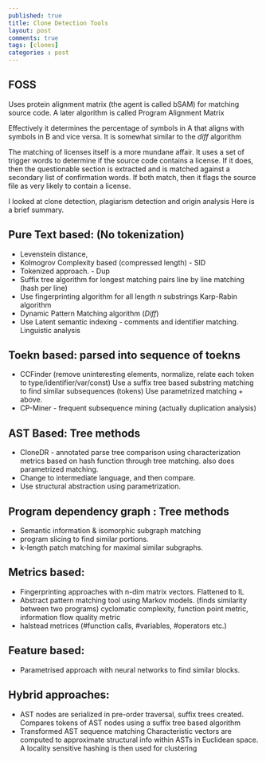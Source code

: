 ```yaml
---
published: true
title: Clone Detection Tools
layout: post
comments: true
tags: [clones]
categories : post
---
```


## FOSS

Uses protein alignment matrix (the agent is called bSAM) for
matching source code. A later algorithm is called Program Alignment Matrix

Effectively it determines the percentage of symbols in A that aligns
with symbols in B and vice versa. It is somewhat similar to the *diff*
algorithm

The matching of licenses itself is a more mundane affair. It uses
a set of trigger words to determine if the source code contains a
license. If it does, then the questionable section is extracted and is
matched against a secondary list of confirmation words. If both match,
then it flags the source file as very likely to contain a license.

I looked at clone detection, plagiarism detection and origin analysis
Here is a brief summary.

Pure Text based:  (No tokenization)
----------------
- Levenstein distance,
- Kolmogrov Complexity based (compressed length) - SID
- Tokenized approach. - Dup
- Suffix tree algorithm for longest matching pairs
      line by line matching (hash per line)
- Use fingerprinting algorithm for all length *n* substrings
      Karp-Rabin algorithm
- Dynamic Pattern Matching algorithm (*Diff*)
- Use Latent semantic indexing - comments and identifier matching.
  Linguistic analysis

Toekn based: parsed into sequence of toekns
-----------
- CCFinder (remove uninteresting elements, normalize,
  relate each token to type/identifier/var/const)
  Use a suffix tree based substring matching to find similar subsequences (tokens)
  Use parametrized matching + above.
- CP-Miner - frequent subsequence mining (actually duplication analysis)

AST Based: Tree methods
--------------
- CloneDR - annotated parse tree comparison using characterization metrics
  based on hash function through tree matching. also does parametrized matching.
- Change to intermediate language, and then compare.
- Use structural abstraction using parametrization.

Program dependency graph : Tree methods
-------------------------
- Semantic information & isomorphic subgraph matching
- program slicing to find similar portions.
- k-length patch matching for maximal similar subgraphs.

Metrics based:
-------------
- Fingerprinting approaches with n-dim matrix vectors. Flattened to IL
- Abstract pattern matching tool using Markov models.
      (finds similarity between two programs)
  cyclomatic complexity, function point metric, information flow quality metric
- halstead metrices (#function calls, #variables, #operators etc.)

Feature based:
--------------
- Parametrised approach with neural networks to find similar blocks.

Hybrid approaches:
----------------
- AST nodes are serialized in pre-order traversal,
  suffix trees created.
  Compares tokens of AST nodes using a suffix tree based algorithm
- Transformed AST sequence matching
  Characteristic vectors are computed to approximate structural
  info within ASTs in Euclidean space. A locality sensitive hashing is
  then used for clustering

